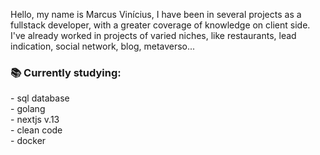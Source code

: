 Hello, my name is Marcus Vinícius, I have been in several projects as a fullstack developer, with a greater coverage of knowledge on client side. I've already worked in projects of varied niches, like restaurants, lead indication, social network, blog, metaverso...
<br>

<h3>📚 Currently studying:</h3>
- sql database
<br>
- golang
<br>
- nextjs v.13
<br>
- clean code
<br>
- docker
